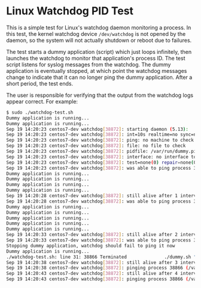 # Linux Watchdog PID Test

This is a simple test for Linux's watchdog daemon monitoring a process.
In this test, the kernel watchdog device `/dev/watchdog` is not opened by the daemon, so the system will not actually shutdown or reboot due to failures.

The test starts a dummy application (script) which just loops infinitely, then launches the watchdog to monitor that application's process ID.
The test script listens for syslog messages from the watchdog.
The dummy application is eventually stopped, at which point the watchdog messages change to indicate that it can no longer ping the dummy application.
After a short period, the test ends.

The user is responsible for verifying that the output from the watchdog logs appear correct.
For example:

```sh
$ sudo ./watchdog-test.sh 
Dummy application is running...
Dummy application is running...
Sep 19 14:20:23 centos7-dev watchdog[38872]: starting daemon (5.13):
Sep 19 14:20:23 centos7-dev watchdog[38872]: int=10s realtime=no sync=no soft=no mla=0 mem=0
Sep 19 14:20:23 centos7-dev watchdog[38872]: ping: no machine to check
Sep 19 14:20:23 centos7-dev watchdog[38872]: file: no file to check
Sep 19 14:20:23 centos7-dev watchdog[38872]: pidfile: /var/run/dummy.pid
Sep 19 14:20:23 centos7-dev watchdog[38872]: interface: no interface to check
Sep 19 14:20:23 centos7-dev watchdog[38872]: test=none(0) repair=none(0) alive=none heartbeat=none temp=none to=root no_act=yes
Sep 19 14:20:23 centos7-dev watchdog[38872]: was able to ping process 38866 (/var/run/dummy.pid).
Dummy application is running...
Dummy application is running...
Dummy application is running...
Dummy application is running...
Sep 19 14:20:28 centos7-dev watchdog[38872]: still alive after 1 interval(s)
Sep 19 14:20:28 centos7-dev watchdog[38872]: was able to ping process 38866 (/var/run/dummy.pid).
Dummy application is running...
Dummy application is running...
Dummy application is running...
Dummy application is running...
Dummy application is running...
Sep 19 14:20:33 centos7-dev watchdog[38872]: still alive after 2 interval(s)
Sep 19 14:20:33 centos7-dev watchdog[38872]: was able to ping process 38866 (/var/run/dummy.pid).
Stopping dummy application, watchdog should fail to ping it now
Dummy application is running...
./watchdog-test.sh: line 31: 38866 Terminated              ./dummy.sh "${DUMMY_APP_PID_FILE}"
Sep 19 14:20:38 centos7-dev watchdog[38872]: still alive after 3 interval(s)
Sep 19 14:20:38 centos7-dev watchdog[38872]: pinging process 38866 (/var/run/dummy.pid) gave errno = 3 = 'No such process'
Sep 19 14:20:43 centos7-dev watchdog[38872]: still alive after 4 interval(s)
Sep 19 14:20:43 centos7-dev watchdog[38872]: pinging process 38866 (/var/run/dummy.pid) gave errno = 3 = 'No such process'
```
